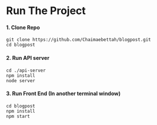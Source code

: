 # Run The Project

#### 1. Clone Repo  
```
git clone https://github.com/Chaimaebettah/blogpost.git
cd blogpost
```  

#### 2. Run API server
```
cd ./api-server
npm install
node server
```

#### 3. Run Front End (In another terminal window)
```
cd blogpost
npm install
npm start
```
